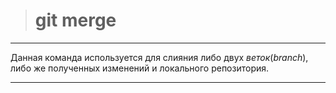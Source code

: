 ># git merge 

---

Данная команда используется для слияния либо двух *веток*(*branch*), либо же полученных изменений и локального репозитория.

---